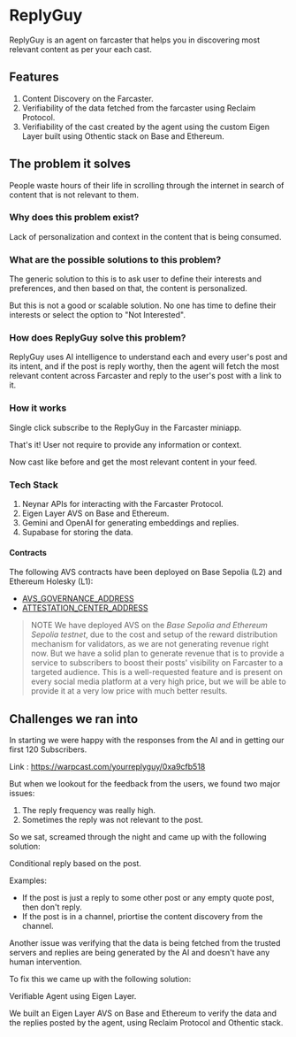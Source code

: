 # ReplyGuy

ReplyGuy is an agent on farcaster that helps you in discovering most relevant content as per your each cast.

## Features

1. Content Discovery on the Farcaster.
2. Verifiability of the data fetched from the farcaster using Reclaim Protocol.
3. Verifiability of the cast created by the agent using the custom Eigen Layer built using Othentic stack on Base and Ethereum.

## The problem it solves

People waste hours of their life in scrolling through the internet in search of content that is not relevant to them.

### Why does this problem exist?

Lack of personalization and context in the content that is being consumed.

### What are the possible solutions to this problem?

The generic solution to this is to ask user to define their interests and preferences, and then based on that, the content is personalized.

But this is not a good or scalable solution. No one has time to define their interests or select the option to "Not Interested".

### How does ReplyGuy solve this problem?

ReplyGuy uses AI intelligence to understand each and every user's post and its intent, and if the post is reply worthy, then the agent will fetch the most relevant content across Farcaster and reply to the user's post with a link to it.

### How it works

Single click subscribe to the ReplyGuy in the Farcaster miniapp.

That's it! User not require to provide any information or context.

Now cast like before and get the most relevant content in your feed.

### Tech Stack

1. Neynar APIs for interacting with the Farcaster Protocol.
2. Eigen Layer AVS on Base and Ethereum.
3. Gemini and OpenAI for generating embeddings and replies.
4. Supabase for storing the data.

#### Contracts

The following AVS contracts have been deployed on Base Sepolia (L2) and Ethereum Holesky (L1):

- [AVS_GOVERNANCE_ADDRESS](https://holesky.etherscan.io/address/0xF008031601847dCDe95904bB94e1F0D9804E0e4b)
- [ATTESTATION_CENTER_ADDRESS](https://sepolia.basescan.org/address/0x87d95ad1730ebaeed5a8a563ce69febd7e14220a)

> NOTE
> We have deployed AVS on the *Base Sepolia and Ethereum Sepolia testnet*, due to the cost and setup of the reward distribution mechanism for validators, as we are not generating revenue right now. 
> But we have a solid plan to generate revenue that is to provide a service to subscribers to boost their posts' visibility on Farcaster to a targeted audience. This is a well-requested feature and is present on every social media platform at a very high price, but we will be able to provide it at a very low price with much better results.

## Challenges we ran into

In starting we were happy with the responses from the AI and in getting our first 120 Subscribers.

Link : https://warpcast.com/yourreplyguy/0xa9cfb518

But when we lookout for the feedback from the users, we found two major issues:

1. The reply frequency was really high.
2. Sometimes the reply was not relevant to the post.

So we sat, screamed through the night and came up with the following solution:

Conditional reply based on the post.

Examples:

- If the post is just a reply to some other post or any empty quote post, then don't reply.
- If the post is in a channel, priortise the content discovery from the channel.

Another issue was verifying that the data is being fetched from the trusted servers and replies are being generated by the AI and doesn't have any human intervention.

To fix this we came up with the following solution:

Verifiable Agent using Eigen Layer.

We built an Eigen Layer AVS on Base and Ethereum to verify the data and the replies posted by the agent, using Reclaim Protocol and Othentic stack.
